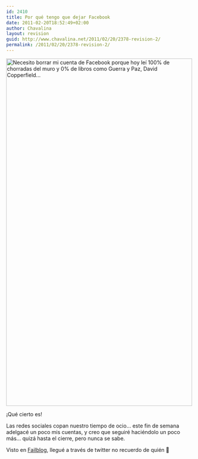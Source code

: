 ```yaml
---
id: 2410
title: Por qué tengo que dejar Facebook
date: 2011-02-20T18:52:49+02:00
author: Chavalina
layout: revision
guid: http://www.chavalina.net/2011/02/20/2378-revision-2/
permalink: /2011/02/20/2378-revision-2/
---
```

<img class="aligncenter size-full wp-image-2409" title="ineedtodeletefacebook" src="http://www.chavalina.net/imagenes/2011/02/ineedtodeletefacebook.jpg" alt="Necesito borrar mi cuenta de Facebook porque hoy leí 100% de chorradas del muro y 0% de libros como Guerra y Paz, David Copperfield..." width="500" height="936" srcset="http://www.chavalina.net/imagenes/2011/02/ineedtodeletefacebook.jpg 500w, http://www.chavalina.net/imagenes/2011/02/ineedtodeletefacebook-160x300.jpg 160w, http://www.chavalina.net/imagenes/2011/02/ineedtodeletefacebook-267x500.jpg 267w" sizes="(max-width: 500px) 100vw, 500px" />

¡Qué cierto es!

Las redes sociales copan nuestro tiempo de ocio… este fin de semana adelgacé un poco mis cuentas, y creo que seguiré haciéndolo un poco más… quizá hasta el cierre, pero nunca se sabe.

Visto en <a href="http://failbook.failblog.org/2011/02/09/funny-facebook-fails-why-i-need-to-delete-facebook/" target="_blank">Failblog</a>, llegué a través de twitter no recuerdo de quién 🙁